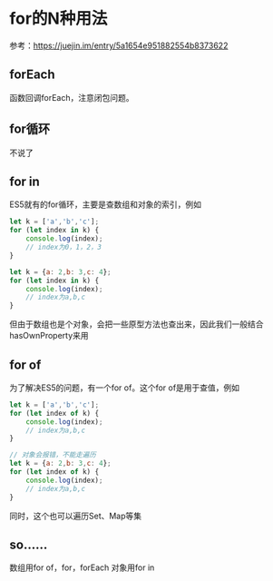 # for的N种用法
参考：https://juejin.im/entry/5a1654e951882554b8373622

## forEach
函数回调forEach，注意闭包问题。

## for循环
不说了

## for in
ES5就有的for循环，主要是查数组和对象的索引，例如
```javascript
let k = ['a','b','c'];
for (let index in k) {
    console.log(index);
    // index为0，1，2，3
}

let k = {a: 2,b: 3,c: 4};
for (let index in k) {
    console.log(index);
    // index为a,b,c
}
```
但由于数组也是个对象，会把一些原型方法也查出来，因此我们一般结合hasOwnProperty来用

## for of
为了解决ES5的问题，有一个for of。这个for of是用于查值，例如

```javascript
let k = ['a','b','c'];
for (let index of k) {
    console.log(index);
    // index为a,b,c
}

// 对象会报错，不能走遍历
let k = {a: 2,b: 3,c: 4};
for (let index of k) {
    console.log(index);
    // index为a,b,c
}
```
同时，这个也可以遍历Set、Map等集

## so……
数组用for of，for，forEach
对象用for in
